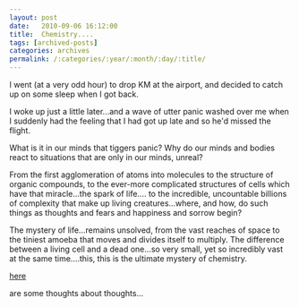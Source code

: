 ```yaml
---
layout: post
date:	2010-09-06 16:12:00
title:  Chemistry....
tags: [archived-posts]
categories: archives
permalink: /:categories/:year/:month/:day/:title/
---
```

I went (at a very odd hour) to drop KM at the airport, and decided to catch up on some sleep when I got back. 

I woke up just a little later...and  a wave of utter panic washed over me when I suddenly had the feeling that I had got up late and so he'd missed the flight.

What is it in our minds that tiggers panic? Why do our minds and bodies react to situations that are only in our minds, unreal? 

From the first agglomeration of atoms into molecules to the structure of organic compounds, to the ever-more complicated structures of cells which have that miracle...the spark of life.... to the incredible, uncountable billions of complexity that make up living creatures...where, and how, do such things as thoughts and fears and happiness and sorrow begin? 

The mystery of life...remains unsolved, from the vast reaches of space to the tiniest amoeba that moves and divides itself to multiply. The difference between a living cell and a dead one...so very small, yet so incredibly vast at the same time....this, this is the ultimate mystery of chemistry.

<a href="http://ezinearticles.com/?Where-Thoughts-Come-From-and-What-You-Can-Do-With-Them&id=432464"> here </a>

are some thoughts about thoughts...
